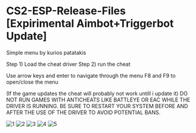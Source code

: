 # CS2-ESP-Release-Files [Expirimental Aimbot+Triggerbot Update]
Simple menu by kurios patatakis

Step 1) Load the cheat driver
Step 2) run the cheat

Use arrow keys and enter to navigate through the menu
F8 and F9 to open/close the menu

(If the game updates the cheat will probably not work untill i update it)
DO NOT RUN GAMES WITH ANTICHEATS LIKE BATTLEYE OR EAC WHILE THE DRIVER IS RUNNING.
BE SURE TO RESTART YOUR SYSTEM BEFORE AND AFTER THE USE OF THE DRIVER TO AVOID POTENTIAL BANS.


![1](https://github.com/KuriosPatatakis/CS2-ESP-Release-Files/assets/148652818/9e146082-c1d2-4df3-b2e4-1038588aa229)
![2](https://github.com/KuriosPatatakis/CS2-ESP-Release-Files/assets/148652818/9a0e5fb2-5aed-4018-8ba4-64dcffd38184)
![3](https://github.com/KuriosPatatakis/CS2-ESP-Release-Files/assets/148652818/afa1512a-3879-4519-a163-2f6919610165)
![4](https://github.com/KuriosPatatakis/CS2-ESP-Release-Files/assets/148652818/adfe7448-d5c9-4a83-b76e-c6948b93a146)
![5](https://github.com/KuriosPatatakis/CS2-ESP-Release-Files/assets/148652818/23feb4de-2174-44e5-a06e-499712e8f946)

